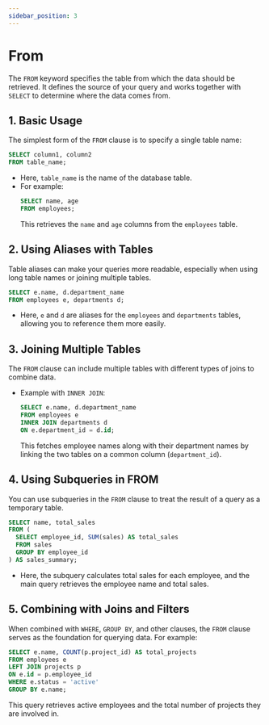 ```yaml
---
sidebar_position: 3
---
```


# From

The `FROM` keyword specifies the table from which the data should be retrieved. It defines the source of your query and works together with `SELECT` to determine where the data comes from.

## 1. **Basic Usage**  
The simplest form of the `FROM` clause is to specify a single table name:  
```sql
SELECT column1, column2 
FROM table_name;
```  
- Here, `table_name` is the name of the database table.  
- For example:  
  ```sql
  SELECT name, age 
  FROM employees;
  ```  
  This retrieves the `name` and `age` columns from the `employees` table.


## 2. **Using Aliases with Tables**  
Table aliases can make your queries more readable, especially when using long table names or joining multiple tables.  
```sql
SELECT e.name, d.department_name 
FROM employees e, departments d;
```  
- Here, `e` and `d` are aliases for the `employees` and `departments` tables, allowing you to reference them more easily.


## 3. **Joining Multiple Tables**  
The `FROM` clause can include multiple tables with different types of joins to combine data.  
- Example with `INNER JOIN`:  
  ```sql
  SELECT e.name, d.department_name 
  FROM employees e 
  INNER JOIN departments d 
  ON e.department_id = d.id;
  ```  
  This fetches employee names along with their department names by linking the two tables on a common column (`department_id`).


## 4. **Using Subqueries in FROM**  
You can use subqueries in the `FROM` clause to treat the result of a query as a temporary table.  
```sql
SELECT name, total_sales 
FROM (
  SELECT employee_id, SUM(sales) AS total_sales 
  FROM sales 
  GROUP BY employee_id
) AS sales_summary;
```  
- Here, the subquery calculates total sales for each employee, and the main query retrieves the employee name and total sales.


## 5. **Combining with Joins and Filters**  
When combined with `WHERE`, `GROUP BY`, and other clauses, the `FROM` clause serves as the foundation for querying data. For example:  
```sql
SELECT e.name, COUNT(p.project_id) AS total_projects 
FROM employees e 
LEFT JOIN projects p 
ON e.id = p.employee_id 
WHERE e.status = 'active' 
GROUP BY e.name;
```  
This query retrieves active employees and the total number of projects they are involved in.
